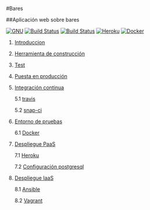 #Bares

##Aplicación web sobre bares

[![GNU](https://img.shields.io/badge/license-GNU%20GPL%20V3-ff69b4.svg)](LICENSE)
[![Build Status](https://travis-ci.org/acasadoquijada/IV.svg?branch=master)](https://travis-ci.org/acasadoquijada/IV)
[![Build Status](https://snap-ci.com/acasadoquijada/IV/branch/master/build_image)](https://snap-ci.com/acasadoquijada/IV/branch/master)
[![Heroku](https://www.herokucdn.com/deploy/button.png)](http://aplicacion-bares.herokuapp.com/bares/)
[![Docker](https://camo.githubusercontent.com/8a4737bc02fcfeb36a2d7cfb9d3e886e9baf37ad/687474703a2f2f693632382e70686f746f6275636b65742e636f6d2f616c62756d732f7575362f726f6d696c67696c646f2f646f636b657269636f6e5f7a7073776a3369667772772e706e67)](https://hub.docker.com/r/acasadoquijada/bares/)

1. [Introduccion](documentacion/capitulo1-introduccion.md)

2. [Herramienta de construcción](documentacion/capitulo2-herramienta_construccion.md)

3. [Test](documentacion/capitulo3-test.md)

4. [Puesta en producción](documentacion/capitulo4-puesta-produccion.md)

5. [Integración continua](documentacion/capitulo5-intregracion-continua.md)
    
    5.1 [travis](documentacion/capitulo5-intregracion-continua.md#travis)

    5.2 [snap-ci](documentacion/capitulo5-intregracion-continua.md#snap-ci)
    
6. [Entorno de pruebas](documentacion/capitulo6-entorno-pruebas.md)

    6.1 [Docker](documentacion/capitulo6-entorno-pruebas.md#docker)

7. [Despliegue PaaS](documentacion/capitulo7-despliegue-PaaS.md)

    7.1 [Heroku](documentacion/capitulo7-despliegue-PaaS.md#despliegue-heroku)
    
    7.2 [Configuración postgresql](documentacion/capitulo7-despliegue-PaaS.md#configuración-postgresql)


8. [Despliegue IaaS](documentacion/capitulo8-despliegue-IaaS.md)

    8.1 [Ansible](documentacion/https://github.com/acasadoquijada/IV/blob/master/documentacion/capitulo8-despliegue-IaaS.md#ansible)

    8.2 [Vagrant](documentacion/capitulo8-despliegue-IaaS.md#vagrant)




